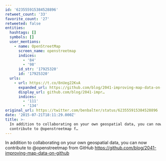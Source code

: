 ```yaml
---
id: '623555915384528896'
retweet_count: '33'
favorite_count: '27'
retweeted: false
entities:
  hashtags: []
  symbols: []
  user_mentions:
    - name: OpenStreetMap
      screen_name: openstreetmap
      indices:
        - '84'
        - '98'
      id_str: '17925320'
      id: '17925320'
  urls:
    - url: https://t.co/8nUeg22KvA
      expanded_url: https://github.com/blog/2041-improving-map-data-on-github
      display_url: github.com/blog/2041-impr…
      indices:
        - '111'
        - '134'
original_url: https://twitter.com/benbalter/status/623555915384528896
date: '2015-07-21T18:11:29.000Z'
title: >-
  In addition to collaborating on your own geospatial data, you can now
  contribute to @openstreetmap f…
---
```


In addition to collaborating on your own geospatial data, you can now contribute to @openstreetmap from GitHub https://github.com/blog/2041-improving-map-data-on-github